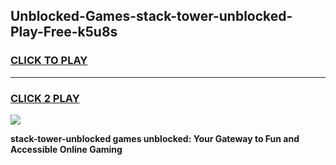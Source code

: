 
## Unblocked-Games-stack-tower-unblocked-Play-Free-k5u8s
<h3>
<a href="https://premium76.site?title=stack-tower-unblocked&ref=23A">CLICK TO PLAY</a></h3>
<hr>

<h3>
<a href="https://premium76.site?title=stack-tower-unblocked&ref=23A">CLICK 2 PLAY</a>
  
</h3>

<a href="https://premium76.site?title=stack-tower-unblocked&ref=23A"><img src="https://clearcache.store/games.png"></a>


**stack-tower-unblocked games unblocked: Your Gateway to Fun and Accessible Online Gaming**
